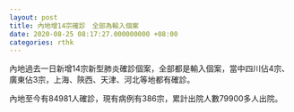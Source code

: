 ```yaml
---
layout: post
title: 內地增14宗確診　全部為輸入個案
date: 2020-08-25 08:17:27.000000000 +08:00
categories: rthk
---
```


內地過去一日新增14宗新型肺炎確診個案，全部都是輸入個案，當中四川佔4宗、廣東佔3宗，上海、陝西、天津、河北等地都有確診。

內地至今有84981人確診，現有病例有386宗，累計出院人數79900多人出院。
